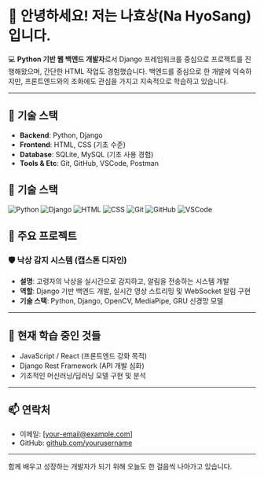 # 👋 안녕하세요! 저는 나효상(Na HyoSang)입니다.

💻 **Python 기반 웹 백엔드 개발자**로서 Django 프레임워크를 중심으로 프로젝트를 진행해왔으며, 간단한 HTML 작업도 경험했습니다. 백엔드를 중심으로 한 개발에 익숙하지만, 프론트엔드와의 조화에도 관심을 가지고 지속적으로 학습하고 있습니다.

---

## 🔧 기술 스택

- **Backend**: Python, Django  
- **Frontend**: HTML, CSS (기초 수준)  
- **Database**: SQLite, MySQL (기초 사용 경험)  
- **Tools & Etc**: Git, GitHub, VSCode, Postman  

## 🔧 기술 스택

![Python](https://img.shields.io/badge/Python-3776AB?style=for-the-badge&logo=python&logoColor=white)
![Django](https://img.shields.io/badge/Django-092E20?style=for-the-badge&logo=django&logoColor=white)
![HTML](https://img.shields.io/badge/HTML5-E34F26?style=for-the-badge&logo=html5&logoColor=white)
![CSS](https://img.shields.io/badge/CSS3-1572B6?style=for-the-badge&logo=css3&logoColor=white)
![Git](https://img.shields.io/badge/Git-F05032?style=for-the-badge&logo=git&logoColor=white)
![GitHub](https://img.shields.io/badge/GitHub-181717?style=for-the-badge&logo=github&logoColor=white)
![VSCode](https://img.shields.io/badge/VSCode-007ACC?style=for-the-badge&logo=visualstudiocode&logoColor=white)


## 📌 주요 프로젝트

### 🛡 낙상 감지 시스템 (캡스톤 디자인)
- **설명**: 고령자의 낙상을 실시간으로 감지하고, 알림을 전송하는 시스템 개발
- **역할**: Django 기반 백엔드 개발, 실시간 영상 스트리밍 및 WebSocket 알림 구현
- **기술 스택**: Python, Django, OpenCV, MediaPipe, GRU 신경망 모델

---

## 🌱 현재 학습 중인 것들
- JavaScript / React (프론트엔드 강화 목적)
- Django Rest Framework (API 개발 심화)
- 기초적인 머신러닝/딥러닝 모델 구현 및 분석

---

## 📫 연락처
- 이메일: [your-email@example.com]
- GitHub: [github.com/yourusername](https://github.com/yourusername)

---

함께 배우고 성장하는 개발자가 되기 위해 오늘도 한 걸음씩 나아가고 있습니다.
